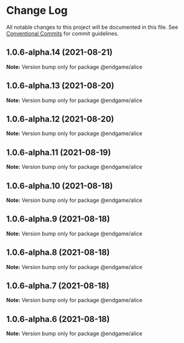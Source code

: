 # Change Log

All notable changes to this project will be documented in this file.
See [Conventional Commits](https://conventionalcommits.org) for commit guidelines.

## 1.0.6-alpha.14 (2021-08-21)

**Note:** Version bump only for package @endgame/alice





## 1.0.6-alpha.13 (2021-08-20)

**Note:** Version bump only for package @endgame/alice





## 1.0.6-alpha.12 (2021-08-20)

**Note:** Version bump only for package @endgame/alice





## 1.0.6-alpha.11 (2021-08-19)

**Note:** Version bump only for package @endgame/alice





## 1.0.6-alpha.10 (2021-08-18)

**Note:** Version bump only for package @endgame/alice





## 1.0.6-alpha.9 (2021-08-18)

**Note:** Version bump only for package @endgame/alice





## 1.0.6-alpha.8 (2021-08-18)

**Note:** Version bump only for package @endgame/alice





## 1.0.6-alpha.7 (2021-08-18)

**Note:** Version bump only for package @endgame/alice





## 1.0.6-alpha.6 (2021-08-18)

**Note:** Version bump only for package @endgame/alice

